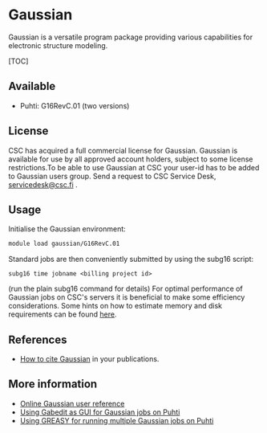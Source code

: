 # Gaussian

Gaussian is a versatile program package providing various capabilities for electronic structure modeling.

[TOC]

## Available
- Puhti: G16RevC.01 (two versions)

## License
CSC has acquired a full commercial license for Gaussian. Gaussian is available for use by all approved account holders, subject to some license restrictions.To be able to use Gaussian at CSC your user-id has to be added to Gaussian users group. Send a request to CSC Service Desk, servicedesk@csc.fi .

## Usage

Initialise the Gaussian environment:

```bash
module load gaussian/G16RevC.01
```
Standard jobs are then conveniently submitted by using the subg16 script:
```text
subg16 time jobname <billing project id>
``` 
(run the plain subg16 command for details)
For optimal performance of Gaussian jobs on CSC's servers it is beneficial to make some efficiency considerations.
Some hints on how to estimate memory and disk requirements can be found [here](http://gaussian.com/running/?tabid=3).

## References

* [How to cite Gaussian](http://gaussian.com/citation_b01/) in your publications.

## More information

* [Online Gaussian user reference](http://gaussian.com/man/)
* [Using Gabedit as GUI for Gaussian jobs on Puhti](https://docs.csc.fi/support/tutorials/gabedit_gaussian/)
* [Using GREASY for running multiple Gaussian jobs on Puhti](https://csc-training.github.io/csc-env-eff/hands-on/throughput/gaussian_greasy.html)


